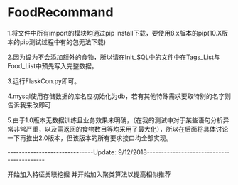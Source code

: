 # FoodRecommand

1.将文件中所有import的模块均通过pip install下载，要使用8.x版本的pip(10.X版本的pip测试过程中有的包无法下载)


2.因为设为不会添加额外的食物，所以请在Init_SQL中的文件中在Tags_List与Food_List中预先写入完整数据。


3.运行FlaskCon.py即可。


4.mysql使用存储数据的库名应初始化为db，若有其他特殊需求要取特别的名字则告诉我来改即可


5.由于1.0版本无数据训练且业务效果未明确，（在我的测试中对于某些语句分析异常非常严重，以及需返回的食物数目等均采用了最大化），所以在后面将具体讨论一下再推出2.0版本，但该版本的所有要求接口均全部实现。



------------------------------Update: 9/12/2018------------------------------------------


开始加入特征关联挖掘  并开始加入聚类算法以提高相似推荐
